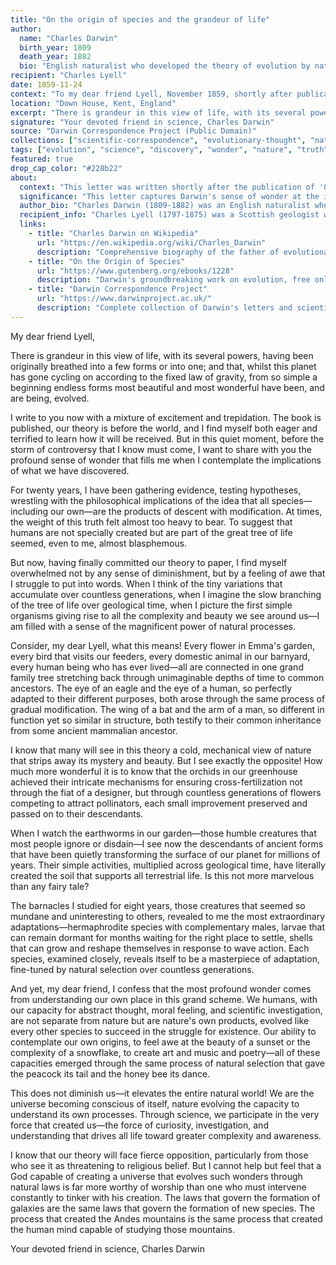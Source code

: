 ```yaml
---
title: "On the origin of species and the grandeur of life"
author:
  name: "Charles Darwin"
  birth_year: 1809
  death_year: 1882
  bio: "English naturalist who developed the theory of evolution by natural selection, revolutionizing our understanding of life on Earth"
recipient: "Charles Lyell"
date: 1859-11-24
context: "To my dear friend Lyell, November 1859, shortly after publication of On the Origin of Species"
location: "Down House, Kent, England"
excerpt: "There is grandeur in this view of life, with its several powers, having been originally breathed into a few forms or into one; and that, whilst this planet has gone cycling on according to the fixed law of gravity, from so simple a beginning endless forms most beautiful and most wonderful have been, and are being, evolved."
signature: "Your devoted friend in science, Charles Darwin"
source: "Darwin Correspondence Project (Public Domain)"
collections: ["scientific-correspondence", "evolutionary-thought", "natural-wonder"]
tags: ["evolution", "science", "discovery", "wonder", "nature", "truth", "beauty"]
featured: true
drop_cap_color: "#228b22"
about:
  context: "This letter was written shortly after the publication of 'On the Origin of Species' in November 1859. Darwin was anxiously awaiting the scientific community's reaction to his revolutionary theory. Charles Lyell, the renowned geologist, was one of Darwin's closest friends and most important scientific correspondents. Darwin was seeking support from Lyell, whose uniformitarian geology had helped lay the groundwork for evolutionary thinking."
  significance: "This letter captures Darwin's sense of wonder at the implications of his own discovery. Rather than diminishing the beauty of nature, evolutionary theory revealed to Darwin an even more magnificent picture—that all the complexity and diversity of life arose from simple beginnings through natural processes. His phrase about 'grandeur in this view of life' became one of the most famous expressions of scientific awe in history."
  author_bio: "Charles Darwin (1809-1882) was an English naturalist who developed the theory of evolution by natural selection. His work fundamentally changed humanity's understanding of life on Earth and our place within it. Initially reluctant to publish his controversial theory, he spent over 20 years gathering evidence before releasing 'On the Origin of Species,' which became one of the most influential scientific works ever written."
  recipient_info: "Charles Lyell (1797-1875) was a Scottish geologist whose work 'Principles of Geology' profoundly influenced Darwin. Lyell's uniformitarian approach—the idea that geological processes operate consistently over vast periods of time—provided the temporal framework necessary for Darwin's theory of evolution to make sense."
  links:
    - title: "Charles Darwin on Wikipedia"
      url: "https://en.wikipedia.org/wiki/Charles_Darwin"
      description: "Comprehensive biography of the father of evolutionary theory"
    - title: "On the Origin of Species"
      url: "https://www.gutenberg.org/ebooks/1228"
      description: "Darwin's groundbreaking work on evolution, free online"
    - title: "Darwin Correspondence Project"
      url: "https://www.darwinproject.ac.uk/"
      description: "Complete collection of Darwin's letters and scientific correspondence"
---
```


My dear friend Lyell,

There is grandeur in this view of life, with its several powers, having been originally breathed into a few forms or into one; and that, whilst this planet has gone cycling on according to the fixed law of gravity, from so simple a beginning endless forms most beautiful and most wonderful have been, and are being, evolved.

I write to you now with a mixture of excitement and trepidation. The book is published, our theory is before the world, and I find myself both eager and terrified to learn how it will be received. But in this quiet moment, before the storm of controversy that I know must come, I want to share with you the profound sense of wonder that fills me when I contemplate the implications of what we have discovered.

For twenty years, I have been gathering evidence, testing hypotheses, wrestling with the philosophical implications of the idea that all species—including our own—are the products of descent with modification. At times, the weight of this truth felt almost too heavy to bear. To suggest that humans are not specially created but are part of the great tree of life seemed, even to me, almost blasphemous.

But now, having finally committed our theory to paper, I find myself overwhelmed not by any sense of diminishment, but by a feeling of awe that I struggle to put into words. When I think of the tiny variations that accumulate over countless generations, when I imagine the slow branching of the tree of life over geological time, when I picture the first simple organisms giving rise to all the complexity and beauty we see around us—I am filled with a sense of the magnificent power of natural processes.

Consider, my dear Lyell, what this means! Every flower in Emma's garden, every bird that visits our feeders, every domestic animal in our barnyard, every human being who has ever lived—all are connected in one grand family tree stretching back through unimaginable depths of time to common ancestors. The eye of an eagle and the eye of a human, so perfectly adapted to their different purposes, both arose through the same process of gradual modification. The wing of a bat and the arm of a man, so different in function yet so similar in structure, both testify to their common inheritance from some ancient mammalian ancestor.

I know that many will see in this theory a cold, mechanical view of nature that strips away its mystery and beauty. But I see exactly the opposite! How much more wonderful it is to know that the orchids in our greenhouse achieved their intricate mechanisms for ensuring cross-fertilization not through the fiat of a designer, but through countless generations of flowers competing to attract pollinators, each small improvement preserved and passed on to their descendants.

When I watch the earthworms in our garden—those humble creatures that most people ignore or disdain—I see now the descendants of ancient forms that have been quietly transforming the surface of our planet for millions of years. Their simple activities, multiplied across geological time, have literally created the soil that supports all terrestrial life. Is this not more marvelous than any fairy tale?

The barnacles I studied for eight years, those creatures that seemed so mundane and uninteresting to others, revealed to me the most extraordinary adaptations—hermaphrodite species with complementary males, larvae that can remain dormant for months waiting for the right place to settle, shells that can grow and reshape themselves in response to wave action. Each species, examined closely, reveals itself to be a masterpiece of adaptation, fine-tuned by natural selection over countless generations.

And yet, my dear friend, I confess that the most profound wonder comes from understanding our own place in this grand scheme. We humans, with our capacity for abstract thought, moral feeling, and scientific investigation, are not separate from nature but are nature's own products, evolved like every other species to succeed in the struggle for existence. Our ability to contemplate our own origins, to feel awe at the beauty of a sunset or the complexity of a snowflake, to create art and music and poetry—all of these capacities emerged through the same process of natural selection that gave the peacock its tail and the honey bee its dance.

This does not diminish us—it elevates the entire natural world! We are the universe becoming conscious of itself, nature evolving the capacity to understand its own processes. Through science, we participate in the very force that created us—the force of curiosity, investigation, and understanding that drives all life toward greater complexity and awareness.

I know that our theory will face fierce opposition, particularly from those who see it as threatening to religious belief. But I cannot help but feel that a God capable of creating a universe that evolves such wonders through natural laws is far more worthy of worship than one who must intervene constantly to tinker with his creation. The laws that govern the formation of galaxies are the same laws that govern the formation of new species. The process that created the Andes mountains is the same process that created the human mind capable of studying those mountains.

Your devoted friend in science,
Charles Darwin